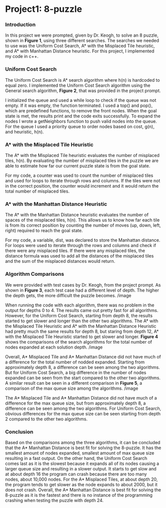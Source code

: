 # Project1: 8-puzzle
### Introduction
In this project we were prompted, given by Dr. Keogh, to solve an 8 puzzle, shown in **Figure 1**, using three different searches. The searches we needed to use was the Uniform Cost Search, A* with the Misplaced Tile heuristic, and A* with Manhattan Distance heuristic. For this project, I implemented my code in c++.

### Uniform Cost Search
The Uniform Cost Search is A* search algorithm where h(n) is hardcoded to equal zero. I implemented the Uniform Cost Search algorithm using the General search algorithm, **Figure 2**, that was provided in the project prompt.

I initialized the queue and used a while loop to check if the queue was not empty. If it was empty, the function terminated. I used a top() and pop(), which are predefined functions, to remove the front nodes. When the goal state is met, the results print and the code exits successfully. To expand the nodes I wrote a getNeighbors function to push valid nodes into the queue. For the queue I used a priority queue to order nodes based on cost, g(n), and heuristic, h(n).

### A* with the Misplaced Tile Heuristic
The A* with the Misplaced Tile heuristic evaluates the number of misplaced tiles, h(n). By evaluating the number of misplaced tiles in the puzzle we are able to estimate how far our current puzzle state is from the goal state. 

For my code, a counter was used to count the number of misplaced tiles and used for loops to iterate through rows and columns. If the tiles were not in the correct position, the counter would increment and it would return the total number of misplaced tiles.  


### A* with the Manhattan Distance Heuristic
The A* with the Manhattan Distance heuristic evaluates the number of spaces of the misplaced tiles, h(n). This allows us to know how far each tile is from its correct position by counting the number of moves (up, down, left, right) required to reach the goal state.

For my code, a variable, dist, was declared to store the Manhattan distance. For loops were used to iterate through the rows and columns and check if there were any misplaced tiles. If there were any misplaced tiles, the distance formula was used to add all the distances of the misplaced tiles and the sum of the misplaced distances would return.


### Algorithm Comparisons
We were provided with test cases by Dr. Keogh, from the project prompt. As shown in **Figure 3**, each test case had a different level of depth. The higher the depth gets, the more difficult the puzzle becomes.
/image

When running the code with each algorithm, there was no problem in the output for depths 0 to 4. The results came out pretty fast for all algorithms. However, for the Uniform Cost Search, starting from depth 8, the results started to get slower and longer than the other two algorithms.
The A* with the Misplaced Tile Heuristic and A* with the Manhattan Distance Heuristic had pretty much the same results for depth 8, but staring from depth 12, A* with the Misplaced Tile Heuristic started to get slower and longer. **Figure 4** shows the comparisons of the search algorithms for the total number of nodes expanded at each solution depth.
/image

Overall, A* Misplaced Tile and A* Manhattan Distance did not have much of a difference for the total number of nodded expanded. Starting from approximately depth 8, a difference can be seen among the two algorithms. But for Uniform Cost Search, a big difference in the number of nodes expanded can be seen from the start compared to the other two algorithms. A similar result can be seen in a different comparison in **Figure 5**, a comparison of the max queue size among the algorithms.
/image

The A* Misplaced Tile and A* Manhattan Distance did not have much of a difference for the max queue size, but from approximately depth 8, a difference can be seen among the two algorithms. For Uniform Cost Search, obvious differences for the max queue size can be seen starting from depth 2 compared to the other two algorithms.

### Conclusion
Based on the comparisons among the three algorithms, it can be concluded that the A* Manhattan Distance is best fit for solving the 8-puzzle. It has the smallest amount of nodes expanded, smallest amount of max queue size resulting in a fast output. On the other hand, the Uniform Cost Search comes last as it is the slowest because it expands all of its nodes causing a larger queue size and resulting in a slower output. It starts to get slow and at about depth 16 the program can crash because there are too many nodes, about 10,000 nodes. For the A* Misplaced Tiles, at about depth 20, the program tends to get slower as the node expands to about 2000, but it does not crash. Overall, the A* Manhattan Distance is best fit for solving the 8-puzzle as it is the fastest and there is no instance of the programming crashing when testing the puzzle with depth 24.
